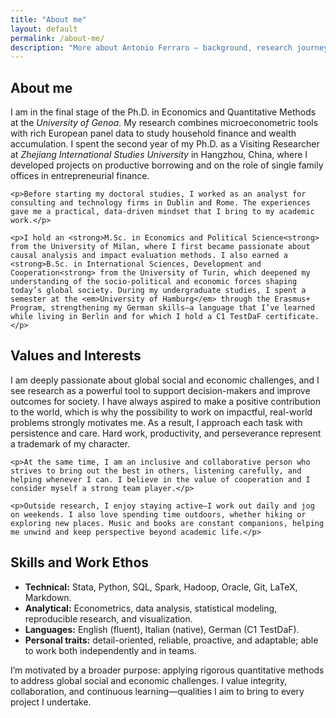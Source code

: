```yaml
---
title: "About me"
layout: default
permalink: /about-me/
description: "More about Antonio Ferraro — background, research journey, and motivation."
---
```


<section id="about-full">
  <h2>About me</h2>
  <div class="card">
    <p>I am in the final stage of the Ph.D. in Economics and Quantitative Methods at the <em>University of Genoa</em>. My research combines microeconometric tools with rich European panel data to study household finance and wealth accumulation. I spent the second year of my Ph.D. as a Visiting Researcher at <em>Zhejiang International Studies University</em> in Hangzhou, China, where I developed projects on productive borrowing and on the role of single family offices in entrepreneurial finance.</p>

    <p>Before starting my doctoral studies, I worked as an analyst for consulting and technology firms in Dublin and Rome. The experiences gave me a practical, data-driven mindset that I bring to my academic work.</p>

    <p>I hold an <strong>M.Sc. in Economics and Political Science<strong> from the University of Milan, where I first became passionate about causal analysis and impact evaluation methods. I also earned a <strong>B.Sc. in International Sciences, Development and Cooperation<strong> from the University of Turin, which deepened my understanding of the socio-political and economic forces shaping today’s global society. During my undergraduate studies, I spent a semester at the <em>University of Hamburg</em> through the Erasmus+ Program, strengthening my German skills—a language that I’ve learned while living in Berlin and for which I hold a C1 TestDaF certificate.</p>
  </div>
</section>

<section id="values" style="margin-top:22px;">
  <h2>Values and Interests</h2>
  <div class="card">
    <p>I am deeply passionate about global social and economic challenges, and I see research as a powerful tool to support decision-makers and improve outcomes for society. I have always aspired to make a positive contribution to the world, which is why the possibility to work on impactful, real-world problems strongly motivates me. As a result, I approach each task with persistence and care. Hard work, productivity, and perseverance represent a trademark of my character.</p>

    <p>At the same time, I am an inclusive and collaborative person who strives to bring out the best in others, listening carefully, and helping whenever I can. I believe in the value of cooperation and I consider myself a strong team player.</p>

    <p>Outside research, I enjoy staying active—I work out daily and jog on weekends. I also love spending time outdoors, whether hiking or exploring new places. Music and books are constant companions, helping me unwind and keep perspective beyond academic life.</p>
  </div>
</section>

<section id="skills" style="margin-top:22px;">
  <h2>Skills and Work Ethos</h2>
  <div class="card">
    <ul class="plain">
      <li class="item"><strong>Technical:</strong> Stata, Python, SQL, Spark, Hadoop, Oracle, Git, LaTeX, Markdown.</li>
      <li class="item"><strong>Analytical:</strong> Econometrics, data analysis, statistical modeling, reproducible research, and visualization.</li>
      <li class="item"><strong>Languages:</strong> English (fluent), Italian (native), German (C1 TestDaF).</li>
      <li class="item"><strong>Personal traits:</strong> detail-oriented, reliable, proactive, and adaptable; able to work both independently and in teams.</li>
    </ul>
    <p style="margin-top:14px;">I’m motivated by a broader purpose: applying rigorous quantitative methods to address global social and economic challenges. I value integrity, collaboration, and continuous learning—qualities I aim to bring to every project I undertake.</p>
  </div>
</section>
